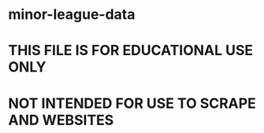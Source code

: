 # minor-league-data
# THIS FILE IS FOR EDUCATIONAL USE ONLY
# NOT INTENDED FOR USE TO SCRAPE AND WEBSITES
